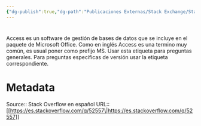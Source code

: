 ```yaml
---
{"dg-publish":true,"dg-path":"Publicaciones Externas/Stack Exchange/Stack Overflow en español/es.stackoverflow.com-52557.md","permalink":"/publicaciones-externas/stack-exchange/stack-overflow-en-espanol/es-stackoverflow-com-52557/","hide":true,"noteIcon":"\"0\"","created":"2024-04-03T12:49:10.759-06:00","updated":"2024-04-05T16:43:49.385-06:00"}
---
```


# 

Access es un software de gestión de bases de datos que se incluye en el paquete de Microsoft Office. Como en inglés Access es una termino muy común, es usual poner como prefijo MS. Usar esta etiqueta para preguntas generales. Para preguntas específicas de versión usar la etiqueta correspondiente.

# Metadata
Source:: Stack Overflow en español
URL:: [[https://es.stackoverflow.com/q/52557\|https://es.stackoverflow.com/q/52557]]

